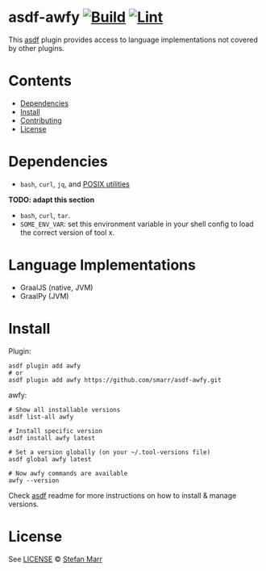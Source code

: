 # asdf-awfy [![Build](https://github.com/smarr/asdf-awfy/actions/workflows/build.yml/badge.svg)](https://github.com/smarr/asdf-awfy/actions/workflows/build.yml) [![Lint](https://github.com/smarr/asdf-awfy/actions/workflows/lint.yml/badge.svg)](https://github.com/smarr/asdf-awfy/actions/workflows/lint.yml)

This [asdf](https://asdf-vm.com) plugin provides access to language implementations not covered by other plugins.

# Contents

- [Dependencies](#dependencies)
- [Install](#install)
- [Contributing](#contributing)
- [License](#license)

# Dependencies


- `bash`, `curl`, `jq`, and [POSIX utilities](https://pubs.opengroup.org/onlinepubs/9699919799/idx/utilities.html)

**TODO: adapt this section**

- `bash`, `curl`, `tar`.
- `SOME_ENV_VAR`: set this environment variable in your shell config to load the correct version of tool x.

# Language Implementations

- GraalJS (native, JVM)
- GraalPy (JVM)

# Install

Plugin:

```shell
asdf plugin add awfy
# or
asdf plugin add awfy https://github.com/smarr/asdf-awfy.git
```

awfy:

```shell
# Show all installable versions
asdf list-all awfy

# Install specific version
asdf install awfy latest

# Set a version globally (on your ~/.tool-versions file)
asdf global awfy latest

# Now awfy commands are available
awfy --version
```

Check [asdf](https://github.com/asdf-vm/asdf) readme for more instructions on how to
install & manage versions.

# License

See [LICENSE](LICENSE) © [Stefan Marr](https://github.com/smarr/)
